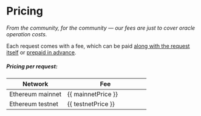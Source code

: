 # Pricing

*From the community, for the community — our fees are just to cover oracle operation costs.*

Each request comes with a fee, which can be paid [along with the request itself](/documentation/#fees) or [prepaid in advance](/documentation/#prepaying-prepaying-scenario).

##### Pricing per request:

<table>
  <thead>
    <tr>
      <th>Network</th>
      <th width="200">Fee</th>
    </tr>
  </thead>
  <tbody>
    <tr>
      <td>Ethereum mainnet</td>
      <td><span id="mainnet-price">{{ mainnetPrice }}</span></td>
    </tr>
    <tr>
      <td>Ethereum testnet</td>
      <td><span id="testnet-price">{{ testnetPrice }}</span></td>
    </tr>
  </tbody>
</table>

<script setup>
import { ref, onMounted } from 'vue';
import { ethers } from 'ethers';

const mainnetPrice = ref("loading...");
const testnetPrice = ref("loading...");

const fetchPrices = async () => {
  if (import.meta.env.SSR) return;

  const provider = new ethers.JsonRpcProvider('https://eth.llamarpc.com');
  const contract = new ethers.Contract(
    '0x8EAfe1cBaE6426aa84AFf6D97ea48029d92a5767',
    ['function fee() view returns (uint256)'],
    provider
  );

  const fee = await contract.fee();
  mainnetPrice.value = `${ethers.formatEther(fee)} ETH`;
  testnetPrice.value = "0.00000001 ETH";
}

onMounted(() => {
  fetchPrices();
})
</script>
